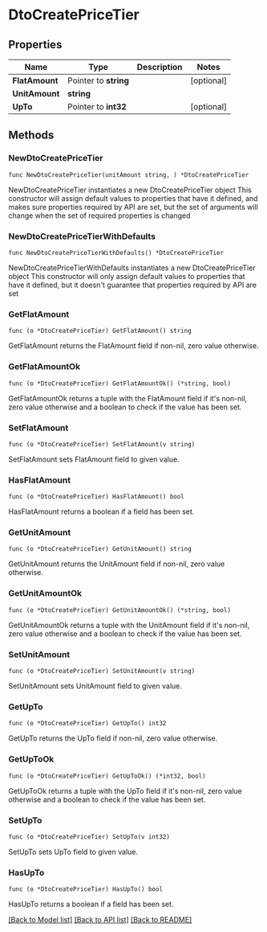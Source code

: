 # DtoCreatePriceTier

## Properties

Name | Type | Description | Notes
------------ | ------------- | ------------- | -------------
**FlatAmount** | Pointer to **string** |  | [optional] 
**UnitAmount** | **string** |  | 
**UpTo** | Pointer to **int32** |  | [optional] 

## Methods

### NewDtoCreatePriceTier

`func NewDtoCreatePriceTier(unitAmount string, ) *DtoCreatePriceTier`

NewDtoCreatePriceTier instantiates a new DtoCreatePriceTier object
This constructor will assign default values to properties that have it defined,
and makes sure properties required by API are set, but the set of arguments
will change when the set of required properties is changed

### NewDtoCreatePriceTierWithDefaults

`func NewDtoCreatePriceTierWithDefaults() *DtoCreatePriceTier`

NewDtoCreatePriceTierWithDefaults instantiates a new DtoCreatePriceTier object
This constructor will only assign default values to properties that have it defined,
but it doesn't guarantee that properties required by API are set

### GetFlatAmount

`func (o *DtoCreatePriceTier) GetFlatAmount() string`

GetFlatAmount returns the FlatAmount field if non-nil, zero value otherwise.

### GetFlatAmountOk

`func (o *DtoCreatePriceTier) GetFlatAmountOk() (*string, bool)`

GetFlatAmountOk returns a tuple with the FlatAmount field if it's non-nil, zero value otherwise
and a boolean to check if the value has been set.

### SetFlatAmount

`func (o *DtoCreatePriceTier) SetFlatAmount(v string)`

SetFlatAmount sets FlatAmount field to given value.

### HasFlatAmount

`func (o *DtoCreatePriceTier) HasFlatAmount() bool`

HasFlatAmount returns a boolean if a field has been set.

### GetUnitAmount

`func (o *DtoCreatePriceTier) GetUnitAmount() string`

GetUnitAmount returns the UnitAmount field if non-nil, zero value otherwise.

### GetUnitAmountOk

`func (o *DtoCreatePriceTier) GetUnitAmountOk() (*string, bool)`

GetUnitAmountOk returns a tuple with the UnitAmount field if it's non-nil, zero value otherwise
and a boolean to check if the value has been set.

### SetUnitAmount

`func (o *DtoCreatePriceTier) SetUnitAmount(v string)`

SetUnitAmount sets UnitAmount field to given value.


### GetUpTo

`func (o *DtoCreatePriceTier) GetUpTo() int32`

GetUpTo returns the UpTo field if non-nil, zero value otherwise.

### GetUpToOk

`func (o *DtoCreatePriceTier) GetUpToOk() (*int32, bool)`

GetUpToOk returns a tuple with the UpTo field if it's non-nil, zero value otherwise
and a boolean to check if the value has been set.

### SetUpTo

`func (o *DtoCreatePriceTier) SetUpTo(v int32)`

SetUpTo sets UpTo field to given value.

### HasUpTo

`func (o *DtoCreatePriceTier) HasUpTo() bool`

HasUpTo returns a boolean if a field has been set.


[[Back to Model list]](../README.md#documentation-for-models) [[Back to API list]](../README.md#documentation-for-api-endpoints) [[Back to README]](../README.md)


